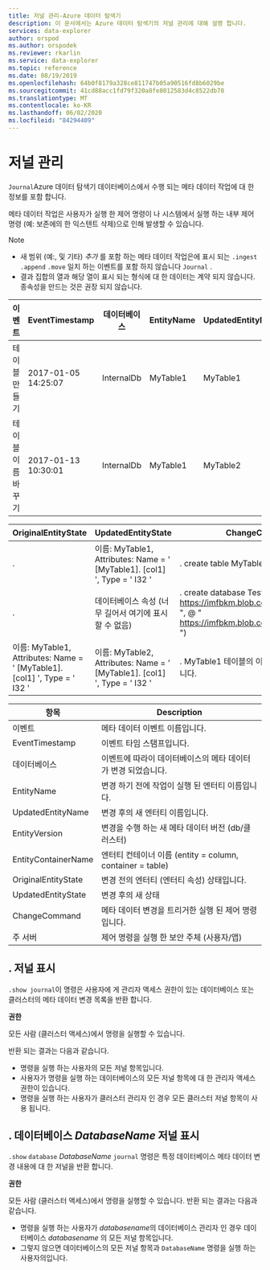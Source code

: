 ```yaml
---
title: 저널 관리-Azure 데이터 탐색기
description: 이 문서에서는 Azure 데이터 탐색기의 저널 관리에 대해 설명 합니다.
services: data-explorer
author: orspod
ms.author: orspodek
ms.reviewer: rkarlin
ms.service: data-explorer
ms.topic: reference
ms.date: 08/19/2019
ms.openlocfilehash: 64b0f8179a328ce811747b05a90516fd8b6029be
ms.sourcegitcommit: 41cd88acc1fd79f320a8fe8012583d4c8522db78
ms.translationtype: MT
ms.contentlocale: ko-KR
ms.lasthandoff: 06/02/2020
ms.locfileid: "84294409"
---
```

# <a name="journal-management"></a>저널 관리

 `Journal`Azure 데이터 탐색기 데이터베이스에서 수행 되는 메타 데이터 작업에 대 한 정보를 포함 합니다.

메타 데이터 작업은 사용자가 실행 한 제어 명령이 나 시스템에서 실행 하는 내부 제어 명령 (예: 보존에의 한 익스텐트 삭제)으로 인해 발생할 수 있습니다.

> [!NOTE]
> * 새 범위 (예:, 및 기타) *추가* 를 포함 하는 메타 데이터 작업은에 표시 되는 `.ingest` `.append` `.move` 일치 하는 이벤트를 포함 하지 않습니다 `Journal` .
> * 결과 집합의 열과 해당 열이 표시 되는 형식에 대 한 데이터는 계약 되지 않습니다. 
  종속성을 만드는 것은 권장 되지 않습니다.

|이벤트        |EventTimestamp     |데이터베이스  |EntityName|UpdatedEntityName|EntityVersion|EntityContainerName|
|-------------|-------------------|----------|----------|-----------------|-------------|-------------------|
|테이블 만들기 |2017-01-05 14:25:07|InternalDb|MyTable1  |MyTable1         |v1.0         |InternalDb         |
|테이블 이름 바꾸기 |2017-01-13 10:30:01|InternalDb|MyTable1  |MyTable2         |v8.0         |InternalDb         |  

|OriginalEntityState|UpdatedEntityState                                              |ChangeCommand                                                                                                          |주 서버            |
|-------------------|----------------------------------------------------------------|-----------------------------------------------------------------------------------------------------------------------|---------------------|
|.                  |이름: MyTable1, Attributes: Name = ' [MyTable1]. [col1] ', Type = ' I32 '|. create table MyTable1 (col1: int)                                                                                      |imike@fabrikam.com
|.                  |데이터베이스 속성 (너무 길어서 여기에 표시할 수 없음)         |. create database TestDB persist (@ " https://imfbkm.blob.core.windows.net/md ", @ " https://imfbkm.blob.core.windows.net/data ")|Azure AD 앱 id = 762633545644e9c404
|이름: MyTable1, Attributes: Name = ' [MyTable1]. [col1] ', Type = ' I32 '|이름: MyTable2, Attributes: Name = ' [MyTable1]. [col1] ', Type = ' I32 '|. MyTable1 테이블의 이름을 MyTable2로 바꿉니다.|rdmik@fabrikam.com

|항목                 |Description                                                              |                                
|---------------------|-------------------------------------------------------------------------|
|이벤트                |메타 데이터 이벤트 이름입니다.                                                  |
|EventTimestamp       |이벤트 타임 스탬프입니다.                                                      |                        
|데이터베이스             |이벤트에 따라이 데이터베이스의 메타 데이터가 변경 되었습니다.                |
|EntityName           |변경 하기 전에 작업이 실행 된 엔터티 이름입니다.    |
|UpdatedEntityName    |변경 후의 새 엔터티 이름입니다.                                     |
|EntityVersion        |변경을 수행 하는 새 메타 데이터 버전 (db/클러스터)               |
|EntityContainerName  |엔터티 컨테이너 이름 (entity = column, container = table)               |
|OriginalEntityState  |변경 전의 엔터티 (엔터티 속성) 상태입니다.            |
|UpdatedEntityState   |변경 후의 새 상태                                           |
|ChangeCommand        |메타 데이터 변경을 트리거한 실행 된 제어 명령입니다.          |
|주 서버            |제어 명령을 실행 한 보안 주체 (사용자/앱)               |
    
## <a name="show-journal"></a>. 저널 표시

`.show journal`이 명령은 사용자에 게 관리자 액세스 권한이 있는 데이터베이스 또는 클러스터의 메타 데이터 변경 목록을 반환 합니다.

**권한**

모든 사람 (클러스터 액세스)에서 명령을 실행할 수 있습니다. 

반환 되는 결과는 다음과 같습니다. 
- 명령을 실행 하는 사용자의 모든 저널 항목입니다. 
- 사용자가 명령을 실행 하는 데이터베이스의 모든 저널 항목에 대 한 관리자 액세스 권한이 있습니다. 
- 명령을 실행 하는 사용자가 클러스터 관리자 인 경우 모든 클러스터 저널 항목이 사용 됩니다. 

## <a name="show-database-databasename-journal"></a>. 데이터베이스 *DatabaseName* 저널 표시 

`.show` `database` *DatabaseName* `journal` 명령은 특정 데이터베이스 메타 데이터 변경 내용에 대 한 저널을 반환 합니다.

**권한**

모든 사람 (클러스터 액세스)에서 명령을 실행할 수 있습니다. 반환 되는 결과는 다음과 같습니다. 
- 명령을 실행 하는 사용자가 *databasename*의 데이터베이스 관리자 인 경우 데이터베이스 *databasename* 의 모든 저널 항목입니다. 
- 그렇지 않으면 데이터베이스의 모든 저널 항목과 `DatabaseName` 명령을 실행 하는 사용자의입니다. 
